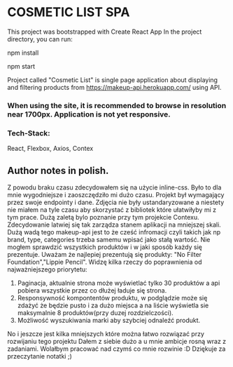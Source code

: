 # COSMETIC LIST SPA
This project was bootstrapped with Create React App
In the project directory, you can run:

npm install

npm start

Project called "Cosmetic List" is single page application about displaying and filtering products from https://makeup-api.herokuapp.com/ using API.

### When using the site, it is recommended to browse in resolution near 1700px. Application is not yet responsive.
### Tech-Stack:
React, Flexbox, Axios, Contex

## Author notes in polish.
Z powodu braku czasu zdecydowałem się na użycie inline-css. Było to dla mnie wygodniejsze i zaoszczędziło mi dużo czasu.
Projekt był wymagający przez swoje endpointy i dane. Zdjęcia nie były ustandaryzowane a niestety nie miałem na tyle czasu aby skorzystać z bibliotek które ułatwiłyby mi z tym prace.
Dużą zaletą bylo poznanie przy tym projekcie Contexu. Zdecydowanie latwiej się tak zarządza stanem aplikacji na mniejszej skali.
Dużą wadą tego makeup-api jest to że cześć infromacji czyli takich jak np brand, type, categories trzeba samemu wpisać jako stałą wartość.
Nie mogłem sprawdzić wszystkich produktów i w jaki sposób każdy się prezentuje.
Uważam że najlepiej prezentują się produkty: "No Filter Foundation","Lippie Pencil".
Widzę kilka rzeczy do poprawnienia od najważniejszego priorytetu:
1. Paginacja, aktualnie strona może wyświetlać tylko 30 produktów a api pobiera wszystkie przez co dłużej ładuje się strona.
2. Responsywność kompontentów produktu, w podglądzie może się zdażyć że będzie pusto i za dużo miejsca a na liście wyświetla sie maksymalnie 8 produktów(przy duzej rozdzielczości).
3. Możliwość wyszukiwania marki aby szybciej odnaleźć produkt.

No i jeszcze jest kilka mniejszych które można łatwo rozwiązać przy rozwijaniu tego projektu
Dałem z siebie dużo a u mnie ambicje rosną wraz z zadaniami.
Wolałbym pracować nad czymś co mnie rozwinie :D
Dziękuje za przeczytanie notatki ;)
